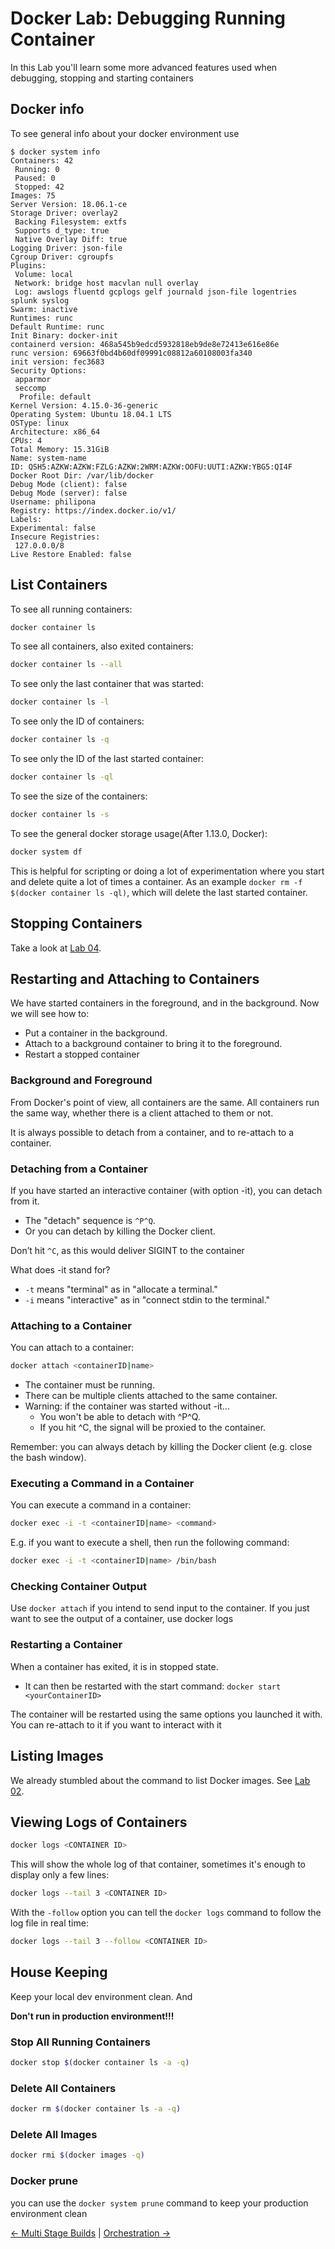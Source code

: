 # Docker Lab: Debugging Running Container

In this Lab you'll learn some more advanced features used when debugging, stopping and starting containers

## Docker info

To see general info about your docker environment use
```
$ docker system info
Containers: 42
 Running: 0
 Paused: 0
 Stopped: 42
Images: 75
Server Version: 18.06.1-ce
Storage Driver: overlay2
 Backing Filesystem: extfs
 Supports d_type: true
 Native Overlay Diff: true
Logging Driver: json-file
Cgroup Driver: cgroupfs
Plugins:
 Volume: local
 Network: bridge host macvlan null overlay
 Log: awslogs fluentd gcplogs gelf journald json-file logentries splunk syslog
Swarm: inactive
Runtimes: runc
Default Runtime: runc
Init Binary: docker-init
containerd version: 468a545b9edcd5932818eb9de8e72413e616e86e
runc version: 69663f0bd4b60df09991c08812a60108003fa340
init version: fec3683
Security Options:
 apparmor
 seccomp
  Profile: default
Kernel Version: 4.15.0-36-generic
Operating System: Ubuntu 18.04.1 LTS
OSType: linux
Architecture: x86_64
CPUs: 4
Total Memory: 15.31GiB
Name: system-name
ID: QSH5:AZKW:AZKW:FZLG:AZKW:2WRM:AZKW:OOFU:UUTI:AZKW:YBG5:QI4F
Docker Root Dir: /var/lib/docker
Debug Mode (client): false
Debug Mode (server): false
Username: philipona
Registry: https://index.docker.io/v1/
Labels:
Experimental: false
Insecure Registries:
 127.0.0.0/8
Live Restore Enabled: false

```

## List Containers

To see all running containers:

```bash
docker container ls
```

To see all containers, also exited containers:

```bash
docker container ls --all
```

To see only the last container that was started:

```bash
docker container ls -l
```

To see only the ID of containers:

```bash
docker container ls -q
```

To see only the ID of the last started container:

```bash
docker container ls -ql
```

To see the size of the containers:

```bash
docker container ls -s
```

To see the general docker storage usage(After 1.13.0, Docker):

```bash
docker system df
```

This is helpful for scripting or doing a lot of experimentation where you start and delete quite a lot of times a container. As an example `docker rm -f $(docker container ls -ql)`, which will delete the last started container.

## Stopping Containers

Take a look at [Lab 04](04_deleting_container.md).

## Restarting and Attaching to Containers

We have started containers in the foreground, and in the background.
Now we will see how to:

* Put a container in the background.
* Attach to a background container to bring it to the foreground.
* Restart a stopped container

### Background and Foreground

From Docker's point of view, all containers are the same. All containers run the same way, whether there is a client attached to them or not.

It is always possible to detach from a container, and to re-attach to a container.

### Detaching from a Container

If you have started an interactive container (with option -it), you can detach from it.

* The "detach" sequence is `^P^Q`.
* Or you can detach by killing the Docker client.

Don’t hit `^C`, as this would deliver SIGINT to the container

What does -it stand for?

* `-t` means "terminal" as in "allocate a terminal."
* `-i` means "interactive" as in "connect stdin to the terminal."

### Attaching to a Container

You can attach to a container:

```bash
docker attach <containerID|name>
```

* The container must be running.
* There can be multiple clients attached to the same container.
* Warning: if the container was started without -it…
  * You won't be able to detach with ^P^Q.
  * If you hit ^C, the signal will be proxied to the container.

Remember: you can always detach by killing the Docker client (e.g. close the bash window).

### Executing a Command in a Container

You can execute a command in a container:

```bash
docker exec -i -t <containerID|name> <command>
```

E.g. if you want to execute a shell, then run the following command:

```bash
docker exec -i -t <containerID|name> /bin/bash
```

### Checking Container Output

Use `docker attach` if you intend to send input to the container.
If you just want to see the output of a container, use docker logs

### Restarting a Container

When a container has exited, it is in stopped state.

* It can then be restarted with the start command: `docker start <yourContainerID>`

The container will be restarted using the same options you launched it with.
You can re-attach to it if you want to interact with it

## Listing Images

We already stumbled about the command to list Docker images. See [Lab 02](02_images.md).

## Viewing Logs of Containers

```bash
docker logs <CONTAINER ID>
```

This will show the whole log of that container, sometimes it's enough to display only a few lines:

```bash
docker logs --tail 3 <CONTAINER ID>
```

With the `-follow` option you can tell the `docker logs` command to follow the log file in real time:

```bash
docker logs --tail 3 --follow <CONTAINER ID>
```

## House Keeping

Keep your local dev environment clean. And 

**Don't run in production environment!!!**

### Stop All Running Containers

```bash
docker stop $(docker container ls -a -q)
```

### Delete All Containers

```bash
docker rm $(docker container ls -a -q)
```

### Delete All Images

```bash
docker rmi $(docker images -q)
```

### Docker prune

you can use the `docker system prune` command to keep your production environment clean
 

[← Multi Stage Builds](11_1_multistage_build.md) |
[Orchestration →](13_compose.md)
